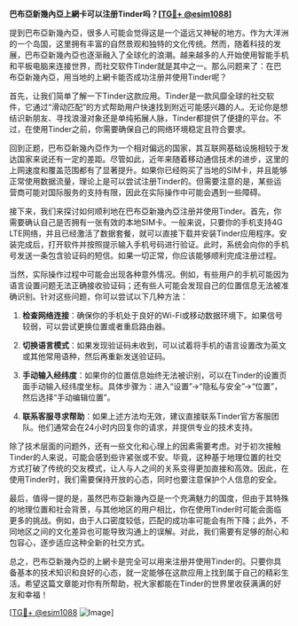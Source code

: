 **巴布亞新幾內亞上網卡可以注册Tinder吗？[[TG💪+ @esim1088](https://t.me/s/esim1088)]**

提到巴布亞新幾內亞，很多人可能会觉得这是一个遥远又神秘的地方。作为大洋洲的一个岛国，这里拥有丰富的自然景观和独特的文化传统。然而，随着科技的发展，巴布亞新幾內亞也逐渐融入了全球化的浪潮。越来越多的人开始使用智能手机和平板电脑来连接世界，而社交软件Tinder就是其中之一。那么问题来了：在巴布亞新幾內亞，用当地的上網卡能否成功注册并使用Tinder呢？

首先，让我们简单了解一下Tinder这款应用。Tinder是一款风靡全球的社交软件，它通过“滑动匹配”的方式帮助用户快速找到附近可能感兴趣的人。无论你是想结识新朋友、寻找浪漫对象还是单纯拓展人脉，Tinder都提供了便捷的平台。不过，在使用Tinder之前，你需要确保自己的网络环境稳定且符合要求。

回到正题，巴布亞新幾內亞作为一个相对偏远的国家，其互联网基础设施相较于发达国家来说还有一定的差距。尽管如此，近年来随着移动通信技术的进步，这里的上网速度和覆盖范围都有了显著提升。如果你已经购买了当地的SIM卡，并且能够正常使用数据流量，理论上是可以尝试注册Tinder的。但需要注意的是，某些运营商可能对国际服务的支持有限，因此在实际操作中可能会遇到一些障碍。

接下来，我们来探讨如何顺利地在巴布亞新幾內亞注册并使用Tinder。首先，你需要确认自己是否拥有一张有效的本地SIM卡。一般来说，只要你的手机支持4G LTE网络，并且已经激活了数据套餐，就可以直接下载并安装Tinder应用程序。安装完成后，打开软件并按照提示输入手机号码进行验证。此时，系统会向你的手机号发送一条包含验证码的短信。如果一切正常，你应该能够顺利完成注册过程。

当然，实际操作过程中可能会出现各种意外情况。例如，有些用户的手机可能因为语言设置问题无法正确接收验证码；还有些人可能会发现自己的位置信息无法被准确识别。针对这些问题，你可以尝试以下几种方法：

1. **检查网络连接**：确保你的手机处于良好的Wi-Fi或移动数据环境下。如果信号较弱，可以尝试更换位置或者重启路由器。
   
2. **切换语言模式**：如果发现验证码未收到，可以试着将手机的语言设置改为英文或其他常用语种，然后再重新发送验证码。

3. **手动输入经纬度**：如果你的位置信息始终无法被识别，可以在Tinder的设置页面手动输入经纬度坐标。具体步骤为：进入“设置”→“隐私与安全”→“位置”，然后选择“手动编辑位置”。

4. **联系客服寻求帮助**：如果上述方法均无效，建议直接联系Tinder官方客服团队。他们通常会在24小时内回复你的请求，并提供专业的技术支持。

除了技术层面的问题外，还有一些文化和心理上的因素需要考虑。对于初次接触Tinder的人来说，可能会感到些许紧张或不安。毕竟，这种基于地理位置的社交方式打破了传统的交友模式，让人与人之间的关系变得更加直接和高效。因此，在使用Tinder时，我们需要保持开放的心态，同时也要注意保护个人信息的安全。

最后，值得一提的是，虽然巴布亞新幾內亞是一个充满魅力的国度，但由于其特殊的地理位置和社会背景，与其他地区的用户相比，你在使用Tinder时可能会面临更多的挑战。例如，由于人口密度较低，匹配的成功率可能会有所下降；此外，不同地区之间的文化差异也可能导致沟通上的误解。对此，我们需要有足够的耐心和包容心，逐步适应这种全新的社交方式。

总之，巴布亞新幾內亞的上網卡是完全可以用来注册并使用Tinder的。只要你具备基本的技术知识和良好的心态，就一定能够在这款应用上找到属于自己的精彩生活。希望这篇文章能对你有所帮助，祝大家都能在Tinder的世界里收获满满的好友和幸福！

[[TG💪+ @esim1088](https://t.me/s/esim1088) ![Image](https://i.postimg.cc/4NQfJmqS/Snipaste-2025-05-13-00-14-12.png)]